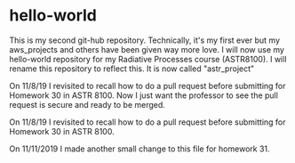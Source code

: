 # hello-world
This is my second git-hub repository. Technically, it's my first ever but my aws_projects and others have been given way more love. I will now use my hello-world repository for my Radiative Processes course (ASTR8100). I will rename this repository to reflect this. It is now called "astr_project" 


On 11/8/19 I revisited to recall how to do a pull request before submitting for Homework 30 in ASTR 8100. Now I just want the professor to see the pull request is secure and ready to be merged.

On 11/8/19 I revisited to recall how to do a pull request before submitting for Homework 30 in ASTR 8100.

On 11/11/2019 I made another small change to this file for homework 31.

